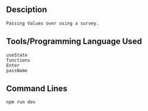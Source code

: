 ## Desciption 
    Passing Values over using a survey. 
## Tools/Programming Language Used

    useState
    functions
    Enter
    passName 

## Command Lines 
    npm run dev     